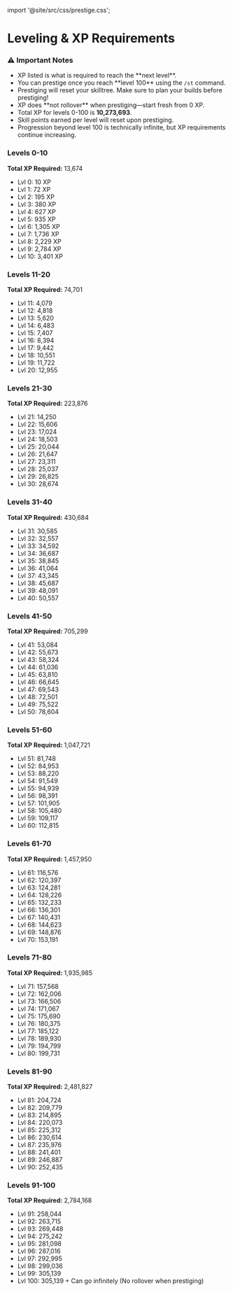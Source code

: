 import '@site/src/css/prestige.css';

# Leveling & XP Requirements

<div class="prestige-notes">
  <h3>⚠️ Important Notes</h3>
  <ul>
    <li>XP listed is what is required to reach the **next level**.</li>
    <li>You can prestige once you reach **level 100** using the <code>/st</code> command.</li>
    <li>Prestiging will reset your skilltree. Make sure to plan your builds before prestiging!</li>
    <li>XP does **not rollover** when prestiging—start fresh from 0 XP.</li>
    <li>Total XP for levels 0-100 is <strong>10,273,693</strong>.</li>
    <li>Skill points earned per level will reset upon prestiging.</li>
    <li>Progression beyond level 100 is technically infinite, but XP requirements continue increasing.</li>
  </ul>
</div>

<div class="prestige-grid">

  <!-- Level Ranges Cards -->
  <div class="prestige-card">
    <h3>Levels 0-10</h3>
    <p><strong>Total XP Required:</strong> 13,674</p>
    <ul>
      <li>Lvl 0: 10 XP</li>
      <li>Lvl 1: 72 XP</li>
      <li>Lvl 2: 195 XP</li>
      <li>Lvl 3: 380 XP</li>
      <li>Lvl 4: 627 XP</li>
      <li>Lvl 5: 935 XP</li>
      <li>Lvl 6: 1,305 XP</li>
      <li>Lvl 7: 1,736 XP</li>
      <li>Lvl 8: 2,229 XP</li>
      <li>Lvl 9: 2,784 XP</li>
      <li>Lvl 10: 3,401 XP</li>
    </ul>
  </div>

  <div class="prestige-card">
    <h3>Levels 11-20</h3>
    <p><strong>Total XP Required:</strong> 74,701</p>
    <ul>
      <li>Lvl 11: 4,079</li>
      <li>Lvl 12: 4,818</li>
      <li>Lvl 13: 5,620</li>
      <li>Lvl 14: 6,483</li>
      <li>Lvl 15: 7,407</li>
      <li>Lvl 16: 8,394</li>
      <li>Lvl 17: 9,442</li>
      <li>Lvl 18: 10,551</li>
      <li>Lvl 19: 11,722</li>
      <li>Lvl 20: 12,955</li>
    </ul>
  </div>

  <div class="prestige-card">
    <h3>Levels 21-30</h3>
    <p><strong>Total XP Required:</strong> 223,876</p>
    <ul>
      <li>Lvl 21: 14,250</li>
      <li>Lvl 22: 15,606</li>
      <li>Lvl 23: 17,024</li>
      <li>Lvl 24: 18,503</li>
      <li>Lvl 25: 20,044</li>
      <li>Lvl 26: 21,647</li>
      <li>Lvl 27: 23,311</li>
      <li>Lvl 28: 25,037</li>
      <li>Lvl 29: 26,825</li>
      <li>Lvl 30: 28,674</li>
    </ul>
  </div>

  <div class="prestige-card">
    <h3>Levels 31-40</h3>
    <p><strong>Total XP Required:</strong> 430,684</p>
    <ul>
      <li>Lvl 31: 30,585</li>
      <li>Lvl 32: 32,557</li>
      <li>Lvl 33: 34,592</li>
      <li>Lvl 34: 36,687</li>
      <li>Lvl 35: 38,845</li>
      <li>Lvl 36: 41,064</li>
      <li>Lvl 37: 43,345</li>
      <li>Lvl 38: 45,687</li>
      <li>Lvl 39: 48,091</li>
      <li>Lvl 40: 50,557</li>
    </ul>
  </div>

  <div class="prestige-card">
    <h3>Levels 41-50</h3>
    <p><strong>Total XP Required:</strong> 705,299</p>
    <ul>
      <li>Lvl 41: 53,084</li>
      <li>Lvl 42: 55,673</li>
      <li>Lvl 43: 58,324</li>
      <li>Lvl 44: 61,036</li>
      <li>Lvl 45: 63,810</li>
      <li>Lvl 46: 66,645</li>
      <li>Lvl 47: 69,543</li>
      <li>Lvl 48: 72,501</li>
      <li>Lvl 49: 75,522</li>
      <li>Lvl 50: 78,604</li>
    </ul>
  </div>

  <div class="prestige-card">
    <h3>Levels 51-60</h3>
    <p><strong>Total XP Required:</strong> 1,047,721</p>
    <ul>
      <li>Lvl 51: 81,748</li>
      <li>Lvl 52: 84,953</li>
      <li>Lvl 53: 88,220</li>
      <li>Lvl 54: 91,549</li>
      <li>Lvl 55: 94,939</li>
      <li>Lvl 56: 98,391</li>
      <li>Lvl 57: 101,905</li>
      <li>Lvl 58: 105,480</li>
      <li>Lvl 59: 109,117</li>
      <li>Lvl 60: 112,815</li>
    </ul>
  </div>

  <div class="prestige-card">
    <h3>Levels 61-70</h3>
    <p><strong>Total XP Required:</strong> 1,457,950</p>
    <ul>
      <li>Lvl 61: 116,576</li>
      <li>Lvl 62: 120,397</li>
      <li>Lvl 63: 124,281</li>
      <li>Lvl 64: 128,226</li>
      <li>Lvl 65: 132,233</li>
      <li>Lvl 66: 136,301</li>
      <li>Lvl 67: 140,431</li>
      <li>Lvl 68: 144,623</li>
      <li>Lvl 69: 148,876</li>
      <li>Lvl 70: 153,191</li>
    </ul>
  </div>

  <div class="prestige-card">
    <h3>Levels 71-80</h3>
    <p><strong>Total XP Required:</strong> 1,935,985</p>
    <ul>
      <li>Lvl 71: 157,568</li>
      <li>Lvl 72: 162,006</li>
      <li>Lvl 73: 166,506</li>
      <li>Lvl 74: 171,067</li>
      <li>Lvl 75: 175,690</li>
      <li>Lvl 76: 180,375</li>
      <li>Lvl 77: 185,122</li>
      <li>Lvl 78: 189,930</li>
      <li>Lvl 79: 194,799</li>
      <li>Lvl 80: 199,731</li>
    </ul>
  </div>

  <div class="prestige-card">
    <h3>Levels 81-90</h3>
    <p><strong>Total XP Required:</strong> 2,481,827</p>
    <ul>
      <li>Lvl 81: 204,724</li>
      <li>Lvl 82: 209,779</li>
      <li>Lvl 83: 214,895</li>
      <li>Lvl 84: 220,073</li>
      <li>Lvl 85: 225,312</li>
      <li>Lvl 86: 230,614</li>
      <li>Lvl 87: 235,976</li>
      <li>Lvl 88: 241,401</li>
      <li>Lvl 89: 246,887</li>
      <li>Lvl 90: 252,435</li>
    </ul>
  </div>

  <div class="prestige-card">
    <h3>Levels 91-100</h3>
    <p><strong>Total XP Required:</strong> 2,784,168</p>
    <ul>
      <li>Lvl 91: 258,044</li>
      <li>Lvl 92: 263,715</li>
      <li>Lvl 93: 269,448</li>
      <li>Lvl 94: 275,242</li>
      <li>Lvl 95: 281,098</li>
      <li>Lvl 96: 287,016</li>
      <li>Lvl 97: 292,995</li>
      <li>Lvl 98: 299,036</li>
      <li>Lvl 99: 305,139</li>
      <li>Lvl 100: 305,139 + Can go infinitely (No rollover when prestiging)</li>
    </ul>
  </div>

</div>
